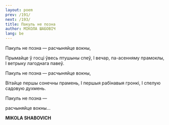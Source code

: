 ```yaml
---
layout: poem
prev: /191/
next: /193/
title: Пакуль не позна
author: МІКОЛА ШАБОВІЧ
lang: be
---
```




Пакуль не позна — расчыняйце вокны,

Прымайце ў госці ўвесь птушыны спеў, I вечар, па-асенняму прамоклы, I ветрыку лагоднага павеў.

Пакуль не позна — расчыняйце вокны,

Вітайце першы сонечны прамень, I першыя рабінавыя гронкі, I спелую садовую духмень.

Пакуль не позна —

расчыняйце вокны...

**MIKOLA SHABOVICH**
